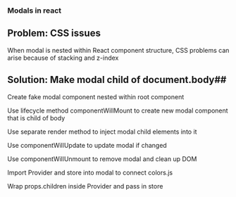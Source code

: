 ### Modals in react ###

## Problem: CSS issues ##
When modal is nested within React component structure, CSS problems can arise because of stacking and z-index

## Solution: Make modal child of document.body##
Create fake modal component nested within root component

Use lifecycle method componentWillMount to create new modal component that is child of body

Use separate render method to inject modal child elements into it

Use componentWillUpdate to update modal if changed

Use componentWillUnmount to remove modal and clean up DOM

Import Provider and store into modal to connect colors.js

Wrap props.children inside Provider and pass in store
